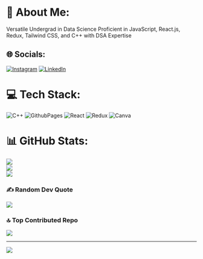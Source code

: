 # 💫 About Me:
Versatile Undergrad in Data Science Proficient in JavaScript, React.js, Redux, Tailwind CSS, and C++ with DSA Expertise


## 🌐 Socials:
[![Instagram](https://img.shields.io/badge/Instagram-%23E4405F.svg?logo=Instagram&logoColor=white)](https://instagram.com/pratikrajjjj) [![LinkedIn](https://img.shields.io/badge/LinkedIn-%230077B5.svg?logo=linkedin&logoColor=white)](https://www.linkedin.com/in/pratik-raj-375034217/) 

# 💻 Tech Stack:
![C++](https://img.shields.io/badge/c++-%2300599C.svg?style=for-the-badge&logo=c%2B%2B&logoColor=white) ![GithubPages](https://img.shields.io/badge/github%20pages-121013?style=for-the-badge&logo=github&logoColor=white) ![React](https://img.shields.io/badge/react-%2320232a.svg?style=for-the-badge&logo=react&logoColor=%2361DAFB) ![Redux](https://img.shields.io/badge/redux-%23593d88.svg?style=for-the-badge&logo=redux&logoColor=white) ![Canva](https://img.shields.io/badge/Canva-%2300C4CC.svg?style=for-the-badge&logo=Canva&logoColor=white)
# 📊 GitHub Stats:
![](https://github-readme-stats.vercel.app/api?username=pratik20gb&theme=dark&hide_border=false&include_all_commits=false&count_private=false)<br/>
![](https://github-readme-streak-stats.herokuapp.com/?user=pratik20gb&theme=dark&hide_border=false)<br/>
![](https://github-readme-stats.vercel.app/api/top-langs/?username=pratik20gb&theme=dark&hide_border=false&include_all_commits=false&count_private=false&layout=compact)

### ✍️ Random Dev Quote
![](https://quotes-github-readme.vercel.app/api?type=horizontal&theme=dark)

### 🔝 Top Contributed Repo
![](https://github-contributor-stats.vercel.app/api?username=pratik20gb&limit=5&theme=dark&combine_all_yearly_contributions=true)

---
[![](https://visitcount.itsvg.in/api?id=pratik20gb&icon=0&color=0)](https://visitcount.itsvg.in)

<!-- Proudly created with GPRM ( https://gprm.itsvg.in ) -->
